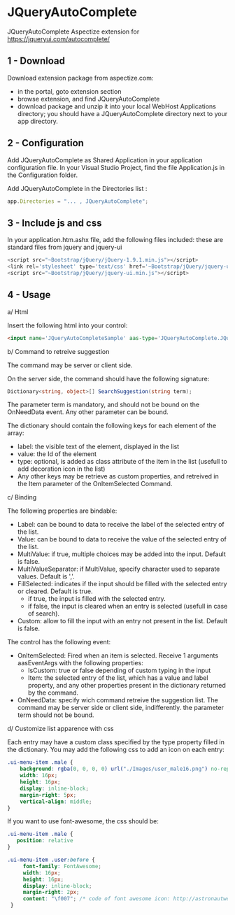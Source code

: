 # JQueryAutoComplete
JQueryAutoComplete Aspectize extension for https://jqueryui.com/autocomplete/

## 1 - Download

Download extension package from aspectize.com:
- in the portal, goto extension section
- browse extension, and find JQueryAutoComplete
- download package and unzip it into your local WebHost Applications directory; you should have a JQueryAutoComplete directory next to your app directory.

## 2 - Configuration

Add JQueryAutoComplete as Shared Application in your application configuration file.
In your Visual Studio Project, find the file Application.js in the Configuration folder.

Add JQueryAutoComplete in the Directories list :
```javascript
app.Directories = "... , JQueryAutoComplete";
```

## 3 - Include js and css

In your application.htm.ashx file, add the following files included: these are standard files from jquery and jquery-ui
```javascript
<script src="~Bootstrap/jQuery/jQuery-1.9.1.min.js"></script>
<link rel='stylesheet' type='text/css' href='~Bootstrap/jQuery/jquery-ui.css' />
<script src="~Bootstrap/jQuery/jquery-ui.min.js"></script>
```

## 4 - Usage

a/ Html

Insert the following html into your control:
```html
<input name='JQueryAutoCompleteSample' aas-type='JQueryAutoComplete.JQueryAutoComplete' />
```

b/ Command to retreive suggestion

The command may be server or client side.

On the server side, the command should have the following signature:

```csharp
Dictionary<string, object>[] SearchSuggestion(string term);
```

The parameter term is mandatory, and should not be bound on the OnNeedData event.
Any other parameter can be bound.

The dictionary should contain the following keys for each element of the array:
- label: the visible text of the element, displayed in the list
- value: the Id of the element
- type: optional, is added as class attribute of the item in the list (usefull to add decoration icon in the list)
- Any other keys may be retrieve as custom properties, and retreived in the Item parameter of the OnItemSelected Command.

c/ Binding

The following properties are bindable:
- Label: can be bound to data to receive the label of the selected entry of the list.
- Value: can be bound to data to receive the value of the selected entry of the list.
- MultiValue: if true, multiple choices may be added into the input. Default is false.
- MultiValueSeparator: if MultiValue, specify character used to separate values. Default is ','.
- FillSelected: indicates if the input should be filled with the selected entry or cleared. Default is true.
   - if true, the input is filled with the selected entry. 
   - if false, the input is cleared when an entry is selected (usefull in case of search).
- Custom: allow to fill the input with an entry not present in the list. Default is false.

The control has the following event:
- OnItemSelected: Fired when an item is selected. Receive 1 arguments aasEventArgs with the following properties:
  - IsCustom: true or false depending of custom typing in the input
  - Item: the selected entry of the list, which has a value and label property, and any other properties present in the dictionary returned by the command.
- OnNeedData: specify wich command retreive the suggestion list. The command may be server side or client side, 
indifferently. the parameter term should not be bound.

d/ Customize list apparence with css

Each entry may have a custom class specified by the type property filled in the dictionary.
You may add the following css to add an icon on each entry:

```css
.ui-menu-item .male {
    background: rgba(0, 0, 0, 0) url("./Images/user_male16.png") no-repeat scroll 0 0;
    width: 16px;
    height: 16px;
    display: inline-block;
    margin-right: 5px;
    vertical-align: middle;
}
```
If you want to use font-awesome, the css should be:

```css
.ui-menu-item .male {
   position: relative
}

.ui-menu-item .user:before {
     font-family: FontAwesome;
     width: 16px;
     height: 16px;
     display: inline-block;
     margin-right: 2px;
     content: "\f007"; /* code of font awesome icon: http://astronautweb.co/snippet/font-awesome/ */
 }
 ```
